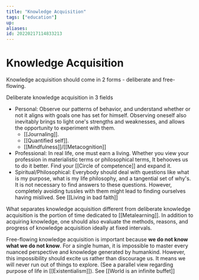 ```yaml
---
title: "Knowledge Acquisition"
tags: ["education"]
up:
aliases:
id: 20220217114833213
---
```


# Knowledge Acquisition

Knowledge acquisition should come in 2 forms - deliberate and free-flowing.

Deliberate knowledge acquisition in 3 fields

- Personal: Observe our patterns of behavior, and understand whether or not it aligns with goals one has set for himself. Observing oneself also inevitably brings to light one's strengths and weaknesses, and allows the opportunity to experiment with them.
  - [[Journaling]].
  - [[Quantified self]].
  - [[Mindfulness]]/[[Metacognition]]
- Professional: In real life, one must earn a living. Whether you view your profession in materialistic terms or philosophical terms, It behooves us to do it better. Find your [[Circle of competence]] and expand it.
- Spiritual/Philosophical: Everybody should deal with questions like what is my purpose, what is my life philosophy, and a tangential set of why's. It is not necessary to find answers to these questions. However, completely avoiding tussles with them might lead to finding ourselves having mislived. See [[Living in bad faith]]

What separates knowledge acquisition different from deliberate knowledge acquisition is the portion of time dedicated to [[Metalearning]]. In addition to acquiring knowledge, one should also evaluate the methods, reasons, and progress of knowledge acquisition ideally at fixed intervals.

Free-flowing knowledge acquisition is important because **we do not know what we do not know**. For a single human, it is impossible to master every nuanced perspective and knowledge generated by humankind. However, this impossibility should excite us rather than discourage us. It means we will never run out of things to explore. (See a parallel view regarding purpose of life in [[Existentialism]]). See [[World is an infinite buffet]]
